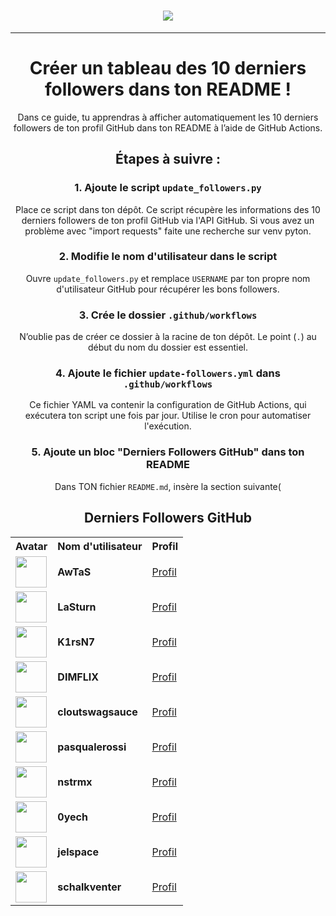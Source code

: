 <h1 align="center">
  <a href="https://git.io/typing-svg">
    <img src="https://readme-typing-svg.herokuapp.com/?lines=Print+!+My+....+Friends!&center=true&size=25">
  </a>
</h1>
<div align="center">

---

# Créer un tableau des 10 derniers followers dans ton README !

Dans ce guide, tu apprendras à afficher automatiquement les 10 derniers followers de ton profil GitHub dans ton README à l’aide de GitHub Actions.

## Étapes à suivre :

### 1. Ajoute le script `update_followers.py`
Place ce script dans ton dépôt. Ce script récupère les informations des 10 derniers followers de ton profil GitHub via l'API GitHub. Si vous avez un problème avec "import requests" faite une recherche sur venv pyton.

### 2. Modifie le nom d'utilisateur dans le script
Ouvre `update_followers.py` et remplace `USERNAME` par ton propre nom d'utilisateur GitHub pour récupérer les bons followers.

### 3. Crée le dossier `.github/workflows`
N’oublie pas de créer ce dossier à la racine de ton dépôt. Le point (`.`) au début du nom du dossier est essentiel.

### 4. Ajoute le fichier `update-followers.yml` dans `.github/workflows`
Ce fichier YAML va contenir la configuration de GitHub Actions, qui exécutera ton script une fois par jour. Utilise le cron pour automatiser l'exécution.

### 5. Ajoute un bloc "Derniers Followers GitHub" dans ton README

Dans TON fichier `README.md`, insère la section suivante(

## Derniers Followers GitHub

<table>
  <tr><th>Avatar</th><th>Nom d'utilisateur</th><th>Profil</th></tr>
  <tr><td><img src='https://github.com/AwTaS.png' width='50' height='50'></td><td><strong>AwTaS</strong></td><td><a href='https://github.com/AwTaS'>Profil</a></td></tr>
<tr><td><img src='https://github.com/LaSturn.png' width='50' height='50'></td><td><strong>LaSturn</strong></td><td><a href='https://github.com/LaSturn'>Profil</a></td></tr>
<tr><td><img src='https://github.com/K1rsN7.png' width='50' height='50'></td><td><strong>K1rsN7</strong></td><td><a href='https://github.com/K1rsN7'>Profil</a></td></tr>
<tr><td><img src='https://github.com/DIMFLIX.png' width='50' height='50'></td><td><strong>DIMFLIX</strong></td><td><a href='https://github.com/DIMFLIX'>Profil</a></td></tr>
<tr><td><img src='https://github.com/cloutswagsauce.png' width='50' height='50'></td><td><strong>cloutswagsauce</strong></td><td><a href='https://github.com/cloutswagsauce'>Profil</a></td></tr>
<tr><td><img src='https://github.com/pasqualerossi.png' width='50' height='50'></td><td><strong>pasqualerossi</strong></td><td><a href='https://github.com/pasqualerossi'>Profil</a></td></tr>
<tr><td><img src='https://github.com/nstrmx.png' width='50' height='50'></td><td><strong>nstrmx</strong></td><td><a href='https://github.com/nstrmx'>Profil</a></td></tr>
<tr><td><img src='https://github.com/0yech.png' width='50' height='50'></td><td><strong>0yech</strong></td><td><a href='https://github.com/0yech'>Profil</a></td></tr>
<tr><td><img src='https://github.com/jelspace.png' width='50' height='50'></td><td><strong>jelspace</strong></td><td><a href='https://github.com/jelspace'>Profil</a></td></tr>
<tr><td><img src='https://github.com/schalkventer.png' width='50' height='50'></td><td><strong>schalkventer</strong></td><td><a href='https://github.com/schalkventer'>Profil</a></td></tr>
</table>
